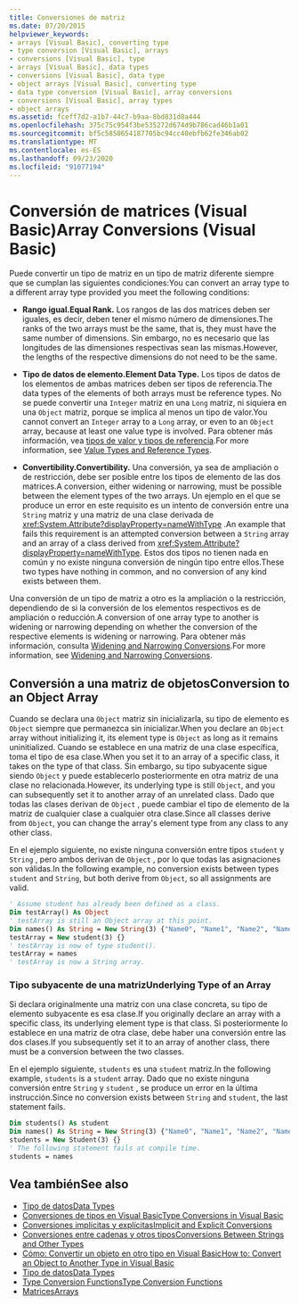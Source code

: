 ```yaml
---
title: Conversiones de matriz
ms.date: 07/20/2015
helpviewer_keywords:
- arrays [Visual Basic], converting type
- type conversion [Visual Basic], arrays
- conversions [Visual Basic], type
- arrays [Visual Basic], data types
- conversions [Visual Basic], data type
- object arrays [Visual Basic], converting type
- data type conversion [Visual Basic], array conversions
- conversions [Visual Basic], array types
- object arrays
ms.assetid: fceff7d2-a1b7-44c7-b9aa-8bd831d8a444
ms.openlocfilehash: 375c75c954f3be535272d674d9b786cad46b1a01
ms.sourcegitcommit: bf5c5850654187705bc94cc40ebfb62fe346ab02
ms.translationtype: MT
ms.contentlocale: es-ES
ms.lasthandoff: 09/23/2020
ms.locfileid: "91077194"
---
```

# <a name="array-conversions-visual-basic"></a><span data-ttu-id="304ec-102">Conversión de matrices (Visual Basic)</span><span class="sxs-lookup"><span data-stu-id="304ec-102">Array Conversions (Visual Basic)</span></span>

<span data-ttu-id="304ec-103">Puede convertir un tipo de matriz en un tipo de matriz diferente siempre que se cumplan las siguientes condiciones:</span><span class="sxs-lookup"><span data-stu-id="304ec-103">You can convert an array type to a different array type provided you meet the following conditions:</span></span>  
  
- <span data-ttu-id="304ec-104">**Rango igual.**</span><span class="sxs-lookup"><span data-stu-id="304ec-104">**Equal Rank.**</span></span> <span data-ttu-id="304ec-105">Los rangos de las dos matrices deben ser iguales, es decir, deben tener el mismo número de dimensiones.</span><span class="sxs-lookup"><span data-stu-id="304ec-105">The ranks of the two arrays must be the same, that is, they must have the same number of dimensions.</span></span> <span data-ttu-id="304ec-106">Sin embargo, no es necesario que las longitudes de las dimensiones respectivas sean las mismas.</span><span class="sxs-lookup"><span data-stu-id="304ec-106">However, the lengths of the respective dimensions do not need to be the same.</span></span>  
  
- <span data-ttu-id="304ec-107">**Tipo de datos de elemento.**</span><span class="sxs-lookup"><span data-stu-id="304ec-107">**Element Data Type.**</span></span> <span data-ttu-id="304ec-108">Los tipos de datos de los elementos de ambas matrices deben ser tipos de referencia.</span><span class="sxs-lookup"><span data-stu-id="304ec-108">The data types of the elements of both arrays must be reference types.</span></span> <span data-ttu-id="304ec-109">No se puede convertir una `Integer` matriz en una `Long` matriz, ni siquiera en una `Object` matriz, porque se implica al menos un tipo de valor.</span><span class="sxs-lookup"><span data-stu-id="304ec-109">You cannot convert an `Integer` array to a `Long` array, or even to an `Object` array, because at least one value type is involved.</span></span> <span data-ttu-id="304ec-110">Para obtener más información, vea [tipos de valor y tipos de referencia](value-types-and-reference-types.md).</span><span class="sxs-lookup"><span data-stu-id="304ec-110">For more information, see [Value Types and Reference Types](value-types-and-reference-types.md).</span></span>  
  
- <span data-ttu-id="304ec-111">**Convertibility.**</span><span class="sxs-lookup"><span data-stu-id="304ec-111">**Convertibility.**</span></span> <span data-ttu-id="304ec-112">Una conversión, ya sea de ampliación o de restricción, debe ser posible entre los tipos de elemento de las dos matrices.</span><span class="sxs-lookup"><span data-stu-id="304ec-112">A conversion, either widening or narrowing, must be possible between the element types of the two arrays.</span></span> <span data-ttu-id="304ec-113">Un ejemplo en el que se produce un error en este requisito es un intento de conversión entre una `String` matriz y una matriz de una clase derivada de <xref:System.Attribute?displayProperty=nameWithType> .</span><span class="sxs-lookup"><span data-stu-id="304ec-113">An example that fails this requirement is an attempted conversion between a `String` array and an array of a class derived from <xref:System.Attribute?displayProperty=nameWithType>.</span></span> <span data-ttu-id="304ec-114">Estos dos tipos no tienen nada en común y no existe ninguna conversión de ningún tipo entre ellos.</span><span class="sxs-lookup"><span data-stu-id="304ec-114">These two types have nothing in common, and no conversion of any kind exists between them.</span></span>  
  
 <span data-ttu-id="304ec-115">Una conversión de un tipo de matriz a otro es la ampliación o la restricción, dependiendo de si la conversión de los elementos respectivos es de ampliación o reducción.</span><span class="sxs-lookup"><span data-stu-id="304ec-115">A conversion of one array type to another is widening or narrowing depending on whether the conversion of the respective elements is widening or narrowing.</span></span> <span data-ttu-id="304ec-116">Para obtener más información, consulta [Widening and Narrowing Conversions](widening-and-narrowing-conversions.md).</span><span class="sxs-lookup"><span data-stu-id="304ec-116">For more information, see [Widening and Narrowing Conversions](widening-and-narrowing-conversions.md).</span></span>  
  
## <a name="conversion-to-an-object-array"></a><span data-ttu-id="304ec-117">Conversión a una matriz de objetos</span><span class="sxs-lookup"><span data-stu-id="304ec-117">Conversion to an Object Array</span></span>  

 <span data-ttu-id="304ec-118">Cuando se declara una `Object` matriz sin inicializarla, su tipo de elemento es `Object` siempre que permanezca sin inicializar.</span><span class="sxs-lookup"><span data-stu-id="304ec-118">When you declare an `Object` array without initializing it, its element type is `Object` as long as it remains uninitialized.</span></span> <span data-ttu-id="304ec-119">Cuando se establece en una matriz de una clase específica, toma el tipo de esa clase.</span><span class="sxs-lookup"><span data-stu-id="304ec-119">When you set it to an array of a specific class, it takes on the type of that class.</span></span> <span data-ttu-id="304ec-120">Sin embargo, su tipo subyacente sigue siendo `Object` y puede establecerlo posteriormente en otra matriz de una clase no relacionada.</span><span class="sxs-lookup"><span data-stu-id="304ec-120">However, its underlying type is still `Object`, and you can subsequently set it to another array of an unrelated class.</span></span> <span data-ttu-id="304ec-121">Dado que todas las clases derivan de `Object` , puede cambiar el tipo de elemento de la matriz de cualquier clase a cualquier otra clase.</span><span class="sxs-lookup"><span data-stu-id="304ec-121">Since all classes derive from `Object`, you can change the array's element type from any class to any other class.</span></span>  
  
 <span data-ttu-id="304ec-122">En el ejemplo siguiente, no existe ninguna conversión entre tipos `student` y `String` , pero ambos derivan de `Object` , por lo que todas las asignaciones son válidas.</span><span class="sxs-lookup"><span data-stu-id="304ec-122">In the following example, no conversion exists between types `student` and `String`, but both derive from `Object`, so all assignments are valid.</span></span>  
  
```vb  
' Assume student has already been defined as a class.  
Dim testArray() As Object  
' testArray is still an Object array at this point.  
Dim names() As String = New String(3) {"Name0", "Name1", "Name2", "Name3"}  
testArray = New student(3) {}  
' testArray is now of type student().  
testArray = names  
' testArray is now a String array.  
```  
  
### <a name="underlying-type-of-an-array"></a><span data-ttu-id="304ec-123">Tipo subyacente de una matriz</span><span class="sxs-lookup"><span data-stu-id="304ec-123">Underlying Type of an Array</span></span>  

 <span data-ttu-id="304ec-124">Si declara originalmente una matriz con una clase concreta, su tipo de elemento subyacente es esa clase.</span><span class="sxs-lookup"><span data-stu-id="304ec-124">If you originally declare an array with a specific class, its underlying element type is that class.</span></span> <span data-ttu-id="304ec-125">Si posteriormente lo establece en una matriz de otra clase, debe haber una conversión entre las dos clases.</span><span class="sxs-lookup"><span data-stu-id="304ec-125">If you subsequently set it to an array of another class, there must be a conversion between the two classes.</span></span>  
  
 <span data-ttu-id="304ec-126">En el ejemplo siguiente, `students` es una `student` matriz.</span><span class="sxs-lookup"><span data-stu-id="304ec-126">In the following example, `students` is a `student` array.</span></span> <span data-ttu-id="304ec-127">Dado que no existe ninguna conversión entre `String` y `student` , se produce un error en la última instrucción.</span><span class="sxs-lookup"><span data-stu-id="304ec-127">Since no conversion exists between `String` and `student`, the last statement fails.</span></span>  
  
```vb  
Dim students() As student  
Dim names() As String = New String(3) {"Name0", "Name1", "Name2", "Name3"}  
students = New Student(3) {}  
' The following statement fails at compile time.  
students = names  
```  
  
## <a name="see-also"></a><span data-ttu-id="304ec-128">Vea también</span><span class="sxs-lookup"><span data-stu-id="304ec-128">See also</span></span>

- [<span data-ttu-id="304ec-129">Tipo de datos</span><span class="sxs-lookup"><span data-stu-id="304ec-129">Data Types</span></span>](index.md)
- [<span data-ttu-id="304ec-130">Conversiones de tipos en Visual Basic</span><span class="sxs-lookup"><span data-stu-id="304ec-130">Type Conversions in Visual Basic</span></span>](type-conversions.md)
- [<span data-ttu-id="304ec-131">Conversiones implícitas y explícitas</span><span class="sxs-lookup"><span data-stu-id="304ec-131">Implicit and Explicit Conversions</span></span>](implicit-and-explicit-conversions.md)
- [<span data-ttu-id="304ec-132">Conversiones entre cadenas y otros tipos</span><span class="sxs-lookup"><span data-stu-id="304ec-132">Conversions Between Strings and Other Types</span></span>](conversions-between-strings-and-other-types.md)
- [<span data-ttu-id="304ec-133">Cómo: Convertir un objeto en otro tipo en Visual Basic</span><span class="sxs-lookup"><span data-stu-id="304ec-133">How to: Convert an Object to Another Type in Visual Basic</span></span>](how-to-convert-an-object-to-another-type.md)
- [<span data-ttu-id="304ec-134">Tipo de datos</span><span class="sxs-lookup"><span data-stu-id="304ec-134">Data Types</span></span>](../../../language-reference/data-types/index.md)
- [<span data-ttu-id="304ec-135">Type Conversion Functions</span><span class="sxs-lookup"><span data-stu-id="304ec-135">Type Conversion Functions</span></span>](../../../language-reference/functions/type-conversion-functions.md)
- [<span data-ttu-id="304ec-136">Matrices</span><span class="sxs-lookup"><span data-stu-id="304ec-136">Arrays</span></span>](../arrays/index.md)
